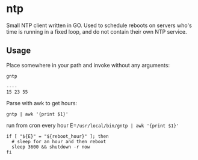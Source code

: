 # ntp
Small NTP client written in GO. Used to schedule reboots on servers who's time is running in a fixed loop, and do not contain their own NTP service.

## Usage
Place somewhere in your path and invoke without any arguments:
```
gntp

----
15 23 55
```

Parse with awk to get hours:
```
gntp | awk '{print $1}'
```

run from cron every hour
E=`/usr/local/bin/gntp | awk '{print $1}'`
```
if [ "${E}" = "${reboot_hour}" ]; then
  # sleep for an hour and then reboot
  sleep 3600 && shutdown -r now
fi
```
